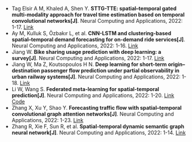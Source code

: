 * Tag Elsir A M, Khaled A, Shen Y. <b>STTG-TTE: spatial–temporal gated multi-modality approach for travel time estimation based on temporal convolutional networks[J]</b>. Neural Computing and Applications, 2022: 1-17. [Link](https://link.springer.com/article/10.1007/s00521-022-07977-w)
* Ay M, Kulluk S, Özbakır L, et al. <b>CNN-LSTM and clustering-based spatial–temporal demand forecasting for on-demand ride services[J]</b>. Neural Computing and Applications, 2022: 1-16. [Link](https://link.springer.com/article/10.1007/s00521-022-07681-9)
* Jiang W. <b>Bike sharing usage prediction with deep learning: a survey[J]</b>. Neural Computing and Applications, 2022: 1-17. [Link](https://link.springer.com/article/10.1007/s00521-022-07380-5)
* Jiang W, Ma Z, Koutsopoulos H N. <b>Deep learning for short-term origin–destination passenger flow prediction under partial observability in urban railway systems[J]</b>. Neural Computing and Applications, 2022: 1-18. [Link](https://link.springer.com/article/10.1007/s00521-021-06669-1)
* Li W, Wang S. <b>Federated meta-learning for spatial-temporal prediction[J]</b>. Neural Computing and Applications, 2022: 1-20. [Link](https://link.springer.com/article/10.1007/s00521-021-06861-3) [Code](https://github.com/lwz001/FML-ST.git)
* Zhang X, Xu Y, Shao Y. <b>Forecasting traffic flow with spatial–temporal convolutional graph attention networks[J]</b>. Neural Computing and Applications, 2022: 1-23. [Link](https://link.springer.com/article/10.1007/s00521-022-07235-z)
* Zhang R, Xie F, Sun R, et al. <b>Spatial-temporal dynamic semantic graph neural network[J]</b>. Neural Computing and Applications, 2022: 1-14. [Link](https://link.springer.com/article/10.1007/s00521-022-07285-3)
